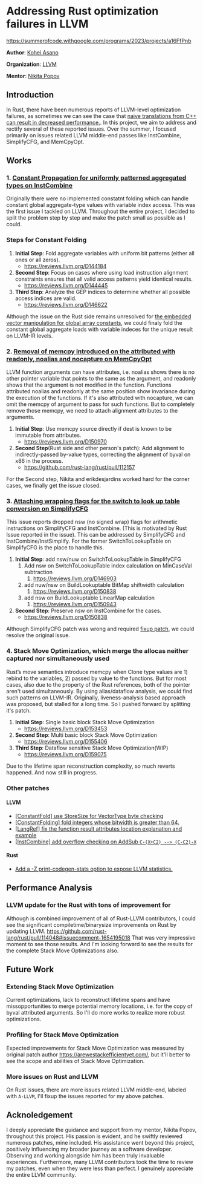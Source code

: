 # Addressing Rust optimization failures in LLVM

<https://summerofcode.withgoogle.com/programs/2023/projects/a16FfPnb>

**Author**: [Kohei Asano](https://github.com/khei4)

**Organization**: [LLVM](https://llvm.org/)

**Mentor**: [Nikita Popov](https://github.com/nikic)

## Introduction

In Rust, there have been numerous reports of LLVM-level optimization failures, as sometimes we can see the case that [naive translations from C++ can result in decreased performance.](https://www.reddit.com/r/rust/comments/10dpw5r/c_vs_rust_which_is_faster_x86_assembly_inside/). In this project, we aim to address and rectify several of these reported issues. Over the summer, I focused primarily on issues related LLVM middle-end passes like InstCombine, SimplifyCFG, and MemCpyOpt.

## Works

### 1. [Constant Propagation for uniformly patterned aggregated types on InstCombine](https://github.com/llvm/llvm-project/issues/66868)

Originally there were no implemented constatnt folding which can handle constant global aggregate-type values with variable index access. This was the first issue I tackled on LLVM. Throughout the entire project, I decided to split the problem step by step and make the patch small as possible as I could.

### Steps for Constant Folding

1. **Initial Step**: Fold aggregate variables with uniform bit patterns (either all ones or all zeros).
   - <https://reviews.llvm.org/D144184>
2. **Second Step**: Focus on cases where using load instruction alignment constraints ensures that all valid access patterns yield identical results.
   - <https://reviews.llvm.org/D144445>
3. **Third Step**: Analyze the GEP indices to determine whether all possible access indices are valid.
   - <https://reviews.llvm.org/D146622>

Although the issue on the Rust side remains unresolved for [the embedded vector manipulation for global array constants](https://github.com/rust-lang/rust/issues/107208#issuecomment-1677404374), we could finaly fold the constant global aggregate loads with variable indeces for the unique result on LLVM-IR levels.

### 2. [Removal of memcpy introduced on the attributed with readonly, noalias and nocapture on MemCpyOpt](https://github.com/rust-lang/rust/issues/107436)

LLVM function arguments can have attributes, i.e. noalias shows there is no other pointer variable that points to the same as the argument, and readonly shows that the argument is not modified in the function. Functions attributed noalias and readonly at the same position show invariance during the execution of the functions. If it's also attributed with nocapture, we can omit the memcpy of argument to pass for such functions. But to completely remove those memcpy, we need to attach alignment attributes to the arguments.

1. **Initial Step**: Use memcpy source directly if dest is known to be immutable from attributes.
   - <https://reviews.llvm.org/D150970>
2. **Second Step**(Rust side and other person's patch): Add alignment to indirectly-passed by-value types, correcting the alignment of byval on x86 in the process.
   - <https://github.com/rust-lang/rust/pull/112157>

For the Second step, Nikita and erikdesjardins worked hard for the corner cases, we finally get the issue closed.

### 3. [Attaching wrapping flags for the switch to look up table conversion on SimplifyCFG](https://github.com/rust-lang/rust/issues/107436)

This issue reports dropped nsw (no signed wrap) flags for arithmetic instructions on SimplifyCFG and InstCombine. (This is motivated by Rust Issue reported in the issue). This can be addressed by SimplifyCFG and InstCombine/InstSimplify. For the former SwitchToLookupTable on SimplifyCFG is the place to handle this.

1. **Initial Step**: add nsw/nuw on SwitchToLookupTable in SimplifyCFG
   1. Add nsw on SwitchToLookupTable index calculation on MinCaseVal subtraction
      1. <https://reviews.llvm.org/D146903>
   2. add nuw/nsw on BuildLookuptable BitMap shiftwidth calculation
      1. <https://reviews.llvm.org/D150838>
   3. add nsw on BuildLookuptable LinearMap calculation
      1. <https://reviews.llvm.org/D150943>
2. **Second Step**: Preserve nsw on InstCombine for the cases.
   - <https://reviews.llvm.org/D150838>

Although SimplifyCFG patch was wrong and required [fixup patch](https://github.com/llvm/llvm-project/pull/65882), we could resolve the original issue.

### 4. Stack Move Optimization, which merge the allocas neither captured nor simultaneously used

 Rust’s move semantics introduce memcpy when Clone type values are 1) rebind to the variables, 2) passed by value to the functions. But for most cases, also due to the property of the Rust references, both of the pointer aren't used simultaneously. By using alias/dataflow analysis, we could find such patterns on LLVM-IR. Originally, liveness-analysis based approach was proposed, but stalled for a long time. So I pushed forward by splitting it's patch.

1. **Initial Step**: Single basic block Stack Move Optimization
   - <https://reviews.llvm.org/D153453>
2. **Second Step**: Multi basic block Stack Move Optimization
   - <https://reviews.llvm.org/D155406>
3. **Third Step**: Dataflow sensitive Stack Move Optimization(WIP)
   - <https://reviews.llvm.org/D159075>

Due to the lifetime span reconstruction complexity, so much reverts happened. And now still in progress.

### Other patches

#### LLVM

- [[ConstantFold] use StoreSize for VectorType byte checking](https://reviews.llvm.org/D150515)
- [[ConstantFolding] fold integers whose bitwidth is greater than 64.](https://reviews.llvm.org/D150422)
- [[LangRef] fix the function result attributes location explanation and example](https://reviews.llvm.org/D151772)
- [[InstCombine] add overflow checking on AddSub `C-(X+C2) --> (C-C2)-X`](https://reviews.llvm.org/D152068)

#### Rust

- [Add a -Z print-codegen-stats option to expose LLVM statistics.](https://github.com/rust-lang/rust/pull/113723)

## Performance Analysis

### LLVM update for the Rust with tons of improvement for

Although is combined improvement of all of Rust-LLVM contributors, I could see the significant compiletime/binarysize improvements on Rust by updating LLVM.
<https://github.com/rust-lang/rust/pull/114048#issuecomment-1654195018> That was very impressive moment to see those results. And I'm looking forward to see the results for the complete Stack Move Optimizations also.

## Future Work

### Extending Stack Move Optimization

Current optimizations, lack to reconstruct lifetime spans and have missopportunities to merge potential memory locations, i.e. for the copy of byval attributed arguments. So I'll do more works to realize more robust optimizations.

### Profiling for Stack Move Optimization

Expected improvements for Stack Move Optimization was measured by original patch author <https://arewestackefficientyet.com/>, but it'll better to see the scope and abilities of Stack Move Optimization.

### More issues on Rust and LLVM

On Rust issues, there are more issues related LLVM middle-end, labeled with `A-LLVM`, I'll fixup the issues reported for my above patches.

## Acknoledgement

I deeply appreciate the guidance and support from my mentor, Nikita Popov, throughout this project. His passion is evident, and he swiftly reviewed numerous patches, mine included. His assistance went beyond this project, positively influencing my broader journey as a software developer. Observing and working alongside him has been truly invaluable experiences. Furthermore, many LLVM contributors took the time to review my patches, even when they were less than perfect. I genuinely appreciate the entire LLVM community.
